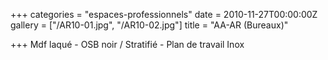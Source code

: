 +++
categories = "espaces-professionnels"
date = 2010-11-27T00:00:00Z
gallery = ["/AR10-01.jpg", "/AR10-02.jpg"]
title = "AA-AR (Bureaux)"

+++
Mdf laqué - OSB noir / Stratifié - Plan de travail Inox